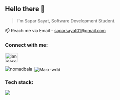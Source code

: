 <h2 align="left">Hello there 👋</h2>

 > I'm Sapar Sayat, Software Development Student.

📫 Reach me via Email  - saparsayat01@gmail.com

<h3 align="left">Connect with me:</h3>
<p align="left">
<a href="https://www.linkedin.com/in/sayat-sapar-4b51b9284/" target="blank"><img align="center" src="https://raw.githubusercontent.com/rahuldkjain/github-profile-readme-generator/master/src/images/icons/Social/linked-in-alt.svg" alt="ian marx" height="30" width="40"/></a>

<p><img align="left" src="https://github-readme-stats.vercel.app/api/top-langs?username=nomadbala&show_icons=true&theme=tokyonight&locale=en&layout=compact" alt="nomadbala"/></p>

<p>&nbsp;<img align="center" src="https://github-readme-stats.vercel.app/api?username=nomadbala&show_icons=true&theme=tokyonight&locale=en" alt="Marx-wrld"/></p>

<p align="left">
 <h3 align="left">Tech stack:</h3>
  <a href="https://skillicons.dev">
    <img src="https://skillicons.dev/icons?i=cpp,cs,java,spring,hibernate,python,mysql,tailwindcss,vue,docker" />
  </a>
</p>
